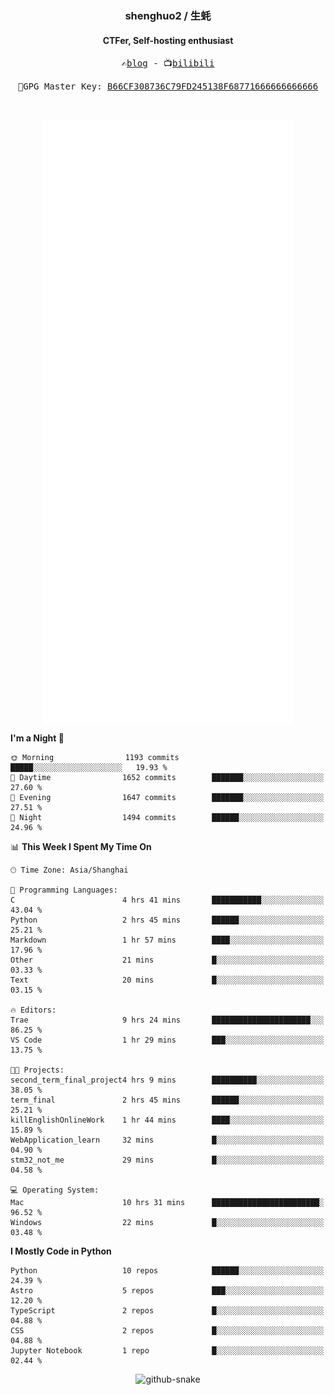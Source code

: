 <h3 align="center"> shenghuo2 / 生蚝 </h3>
<h4 align="center" >CTFer, Self-hosting enthusiast</h3>


<p align="center">
  <samp>
    ✍️<a href="https://blog.shenghuo2.top/">blog</a> -
    📺<a href="https://space.bilibili.com/85894935">bilibili</a>
  </samp>
</p>
<p align="center">
  <samp>
     🔐GPG Master Key: <a align="center" href="https://github.com/shenghuo2.gpg">B66CF308736C79FD245138F68771666666666666</a>
  </samp>
</p>
<br>
<p align="center">
  <a href="https://github.com/shenghuo2">
    <img width="400" align="top" src="https://github.com/shenghuo2/shenghuo2/blob/main/metrics.left.svg" />
  </a>
  <a href="https://github.com/shenghuo2">
    <img width="400" align="top" src="https://github.com/shenghuo2/shenghuo2/blob/main/metrics.right.svg" />
  </a>
</p>


<!--START_SECTION:waka-->
**I'm a Night 🦉** 

```text
🌞 Morning                1193 commits        █████░░░░░░░░░░░░░░░░░░░░   19.93 % 
🌆 Daytime                1652 commits        ███████░░░░░░░░░░░░░░░░░░   27.60 % 
🌃 Evening                1647 commits        ███████░░░░░░░░░░░░░░░░░░   27.51 % 
🌙 Night                  1494 commits        ██████░░░░░░░░░░░░░░░░░░░   24.96 % 
```


📊 **This Week I Spent My Time On** 

```text
🕑︎ Time Zone: Asia/Shanghai

💬 Programming Languages: 
C                        4 hrs 41 mins       ███████████░░░░░░░░░░░░░░   43.04 % 
Python                   2 hrs 45 mins       ██████░░░░░░░░░░░░░░░░░░░   25.21 % 
Markdown                 1 hr 57 mins        ████░░░░░░░░░░░░░░░░░░░░░   17.96 % 
Other                    21 mins             █░░░░░░░░░░░░░░░░░░░░░░░░   03.33 % 
Text                     20 mins             █░░░░░░░░░░░░░░░░░░░░░░░░   03.15 % 

🔥 Editors: 
Trae                     9 hrs 24 mins       ██████████████████████░░░   86.25 % 
VS Code                  1 hr 29 mins        ███░░░░░░░░░░░░░░░░░░░░░░   13.75 % 

🐱‍💻 Projects: 
second_term_final_project4 hrs 9 mins        ██████████░░░░░░░░░░░░░░░   38.05 % 
term_final               2 hrs 45 mins       ██████░░░░░░░░░░░░░░░░░░░   25.21 % 
killEnglishOnlineWork    1 hr 44 mins        ████░░░░░░░░░░░░░░░░░░░░░   15.89 % 
WebApplication_learn     32 mins             █░░░░░░░░░░░░░░░░░░░░░░░░   04.90 % 
stm32_not_me             29 mins             █░░░░░░░░░░░░░░░░░░░░░░░░   04.58 % 

💻 Operating System: 
Mac                      10 hrs 31 mins      ████████████████████████░   96.52 % 
Windows                  22 mins             █░░░░░░░░░░░░░░░░░░░░░░░░   03.48 % 
```

**I Mostly Code in Python** 

```text
Python                   10 repos            ██████░░░░░░░░░░░░░░░░░░░   24.39 % 
Astro                    5 repos             ███░░░░░░░░░░░░░░░░░░░░░░   12.20 % 
TypeScript               2 repos             █░░░░░░░░░░░░░░░░░░░░░░░░   04.88 % 
CSS                      2 repos             █░░░░░░░░░░░░░░░░░░░░░░░░   04.88 % 
Jupyter Notebook         1 repo              █░░░░░░░░░░░░░░░░░░░░░░░░   02.44 % 
```




<!--END_SECTION:waka-->


<div align="center">
  <picture>
    <source media="(prefers-color-scheme: dark)" srcset="https://gist.githubusercontent.com/shenghuo2/bfce20b14ab0484cef03bae6e60e0b3a/raw/github-snake-dark.svg" />
    <source media="(prefers-color-scheme: light)" srcset="https://gist.githubusercontent.com/shenghuo2/bfce20b14ab0484cef03bae6e60e0b3a/raw/github-snake.svg" />
    <img alt="github-snake" src="https://gist.githubusercontent.com/shenghuo2/bfce20b14ab0484cef03bae6e60e0b3a/raw/github-snake.svg" />
  </picture>
</div>

<!--
**shenghuo2/shenghuo2** is a ✨ _special_ ✨ repository because its `README.md` (this file) appears on your GitHub profile.

Here are some ideas to get you started:

- 🔭 I’m currently working on ...
- 🌱 I’m currently learning ...
- 👯 I’m looking to collaborate on ...
- 🤔 I’m looking for help with ...
- 💬 Ask me about ...
- 📫 How to reach me: ...
- 😄 Pronouns: ...
- ⚡ Fun fact: ...
-->
